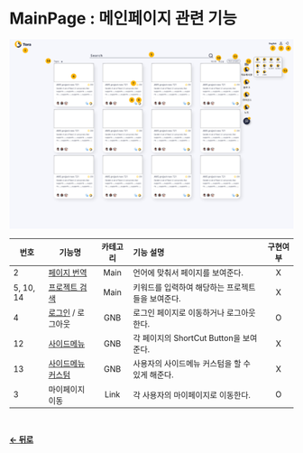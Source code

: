 # MainPage : 메인페이지 관련 기능

![Mainpage](/docs/image/MainPage.png)

| 번호 | 기능명 | 카테고리 | 기능 설명 | 구현여부 |
| - | -- | :-: | :- | :-: |
| 2 | [페이지 번역](/docs/Main/Translation.md) | Main | 언어에 맞춰서 페이지를 보여준다. | X |
| 5, 10, 14 | [프로젝트 검색](/docs/Main/Search.md) | Main | 키워드를 입력하여 해당하는 프로젝트들을 보여준다. | X |
| 4 | [로그인](/docs/GNB/Login.md) / 로그아웃 | GNB | 로그인 페이지로 이동하거나 로그아웃한다. | O |
| 12 | [사이드메뉴](/docs/GNB/SideMenu.md) | GNB | 각 페이지의 ShortCut Button을 보여준다. | X |
| 13 | [사이드메뉴 커스텀](/docs/GNB/CustomSideMenu.md) | GNB | 사용자의 사이드메뉴 커스텀을 할 수 있게 해준다. | X |
| 3 | 마이페이지 이동 | Link | 각 사용자의 마이페이지로 이동한다. | O |

<br/>

[**← 뒤로**](/readme.md)